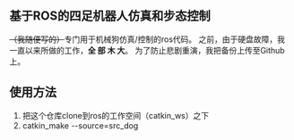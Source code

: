 ## 基于ROS的四足机器人仿真和步态控制
~~（我随便写的）~~专门用于机械狗仿真/控制的ros代码。
之前，由于硬盘故障，我一直以来所做的工作，**全 部 木 大**。
为了防止悲剧重演，我把备份上传至Github上。

## 使用方法
1. 把这个仓库clone到ros的工作空间（catkin_ws）之下
2. catkin_make --source=src_dog

